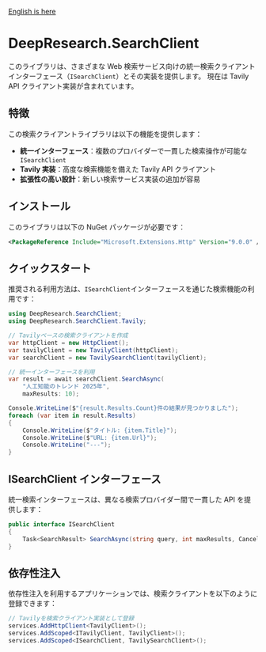 [English is here ](README.md)

# DeepResearch.SearchClient

このライブラリは、さまざまな Web 検索サービス向けの統一検索クライアントインターフェース（`ISearchClient`）とその実装を提供します。
現在は Tavily API クライアント実装が含まれています。

## 特徴

この検索クライアントライブラリは以下の機能を提供します：

- **統一インターフェース**：複数のプロバイダーで一貫した検索操作が可能な `ISearchClient`
- **Tavily 実装**：高度な検索機能を備えた Tavily API クライアント
- **拡張性の高い設計**：新しい検索サービス実装の追加が容易

## インストール

このライブラリは以下の NuGet パッケージが必要です：

```xml
<PackageReference Include="Microsoft.Extensions.Http" Version="9.0.0" />
```

## クイックスタート

推奨される利用方法は、`ISearchClient`インターフェースを通じた検索機能の利用です：

```csharp
using DeepResearch.SearchClient;
using DeepResearch.SearchClient.Tavily;

// Tavilyベースの検索クライアントを作成
var httpClient = new HttpClient();
var tavilyClient = new TavilyClient(httpClient);
var searchClient = new TavilySearchClient(tavilyClient);

// 統一インターフェースを利用
var result = await searchClient.SearchAsync(
    "人工知能のトレンド 2025年",
    maxResults: 10);

Console.WriteLine($"{result.Results.Count}件の結果が見つかりました");
foreach (var item in result.Results)
{
    Console.WriteLine($"タイトル: {item.Title}");
    Console.WriteLine($"URL: {item.Url}");
    Console.WriteLine("---");
}
```

## ISearchClient インターフェース

統一検索インターフェースは、異なる検索プロバイダー間で一貫した API を提供します：

```csharp
public interface ISearchClient
{
    Task<SearchResult> SearchAsync(string query, int maxResults, CancellationToken cancellationToken = default);
}
```

## 依存性注入

依存性注入を利用するアプリケーションでは、検索クライアントを以下のように登録できます：

```csharp
// Tavilyを検索クライアント実装として登録
services.AddHttpClient<TavilyClient>();
services.AddScoped<ITavilyClient, TavilyClient>();
services.AddScoped<ISearchClient, TavilySearchClient>();
```
